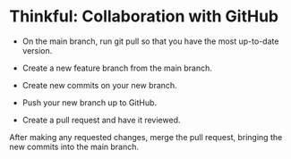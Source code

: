 # Thinkful: Collaboration with GitHub

- On the main branch, run git pull so that you have the most up-to-date version.

- Create a new feature branch from the main branch.

- Create new commits on your new branch.

- Push your new branch up to GitHub.

- Create a pull request and have it reviewed.

After making any requested changes, merge the pull request, bringing the new commits into the main branch.
